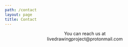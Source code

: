 ```yaml
---
path: /contact
layout: page
title: Contact
---
```



<div style="text-align:center">You can reach us at <br/>livedrawingproject@protonmail.com</div>

<br/><br/>